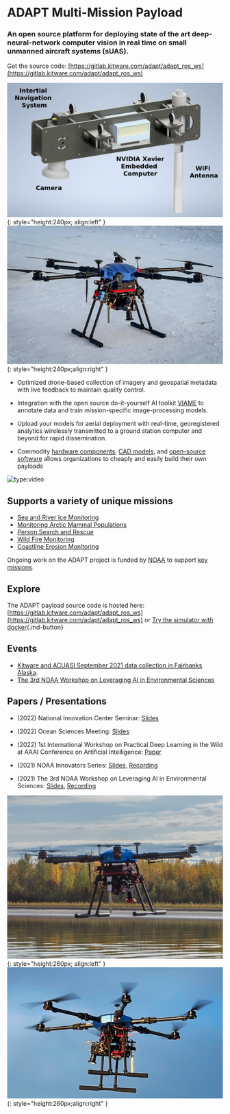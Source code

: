 # ADAPT Multi-Mission Payload

### An open source platform for deploying state of the art deep-neural-network computer vision in real time on small unmanned aircraft systems (sUAS).

Get the source code: [https://gitlab.kitware.com/adapt/adapt_ros_ws](https://gitlab.kitware.com/adapt/adapt_ros_ws)

![Payload CAD Rendering](img/adapt_payload_assembly.png){: style="height:240px; align:left" } ![sUAS](img/snow_img.png){: style="height:240px;align:right" }

* Optimized drone-based collection of imagery and geospatial metadata with live feedback to maintain quality control.

* Integration with the open source do-it-yourself AI toolkit [VIAME](https://www.viametoolkit.org/) to annotate data and train mission-specific image-processing models.

* Upload your models for aerial deployment with real-time, georegistered analytics wirelessly transmitted to a ground station computer and beyond for rapid dissemination.

* Commodity [hardware components](parts), [CAD models](https://github.com/Kitware/adapt/tree/main/cad), and [open-source software](https://gitlab.kitware.com/adapt/adapt_ros_ws) allows organizations to cheaply and easily build their own payloads

![type:video](https://player.vimeo.com/video/604889851)

## Supports a variety of unique missions

* [Sea and River Ice Monitoring](ice_monitor.md)
* [Monitoring Arctic Mammal Populations](ice_seal.md)
* [Person Search and Rescue](search_and_rescue.md)
* [Wild Fire Monitoring](fire_monitoring.md)
* [Coastline Erosion Monitoring](coastline_monitoring.md)

Ongoing work on the ADAPT project is funded by [NOAA](https://www.noaa.gov/) to support [key missions](https://uas.noaa.gov/Portals/5/Docs/NOAA%20UAS%20Program%20Overview%2019Apr2019.pdf?ver=2019-04-22-144716-137).


## Explore
The ADAPT payload source code is hosted here: [https://gitlab.kitware.com/adapt/adapt_ros_ws](https://gitlab.kitware.com/adapt/adapt_ros_ws) or
[Try the simulator with docker](https://gitlab.kitware.com/adapt/adapt/-/tree/master/AirSim){.md-button}

## Events
* [Kitware and ACUASI September 2021 data collection in Fairbanks Alaska](sept_2021_collects.md).
* [The 3rd NOAA Workshop on Leveraging AI in Environmental Sciences](https://2021noaaaiworkshop.sched.com/info)

## Papers / Presentations
* (2022) National Innovation Center Seminar: [Slides](https://docs.google.com/presentation/d/1Z0FEdAjt3vTNZYKwsOXEP_GBd8f6RWV7H0KD1kT_Cfg/edit?usp=sharing)

* (2022) Ocean Sciences Meeting: [Slides](https://docs.google.com/presentation/d/15Ib9vKES6aAzlCuejUdRuDkyPnBcADa_OHr9GyepWBY/edit?usp=sharing)

* (2022) 1st International Workshop on Practical Deep Learning in the Wild at AAAI Conference on Artificial Intelligence: [Paper](https://arxiv.org/abs/2201.10366)

* (2021) NOAA Innovators Series: [Slides](https://docs.google.com/presentation/d/1Bp65DTJMgateIyRNzrCvjfHrLshqS3AUaba3lLGbTts/edit?usp=sharing), [Recording](https://www.youtube.com/watch?v=eD95Di6B5wo&t=1735s)
* (2021) The 3rd NOAA Workshop on Leveraging AI in Environmental Sciences: [Slides](https://docs.google.com/presentation/d/1PMgJrYxrqMtuJYR-xiAdFsjSSQt90_XOcYZ5pRXP4sk/edit#slide=id.p), [Recording](https://drive.google.com/file/d/1BI0qeIOw7TK262lNJzK_m3XIJd-RSvQn/view?usp=sharing)


![sUAS](img/ondrone.png){: style="height:260px; align:left" } ![sUAS](img/ondrone2.png){: style="height:260px;align:right" }